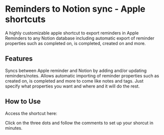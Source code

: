 # Reminders to Notion sync - Apple shortcuts
A highly customizable apple shortcut to export reminders in Apple Reminders
to any Notion database including automatic export of reminder properties
such as completed on, is completed, created on and more. 


## Features
Syncs between Apple reminder and Notion by adding and/or updating 
reminders/notes.
Allows automatic importing of reminder properties such as created on, is completed
and more to come like notes and tags. Just specify what properties you want and where
and it will do the rest.

## How to Use
Access the shortcut here:

Click on the three dots and follow the comments to set up
your shorcut in minutes. 




